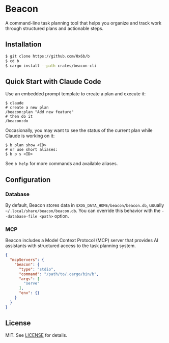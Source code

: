 # Beacon

A command-line task planning tool that helps you organize and track work through structured plans and actionable steps.

## Installation

```bash
$ git clone https://github.com/0x6b/b
$ cd b
$ cargo install --path crates/beacon-cli
```

## Quick Start with Claude Code

Use an embedded prompt template to create a plan and execute it:

```console
$ claude
# create a new plan
/beacon:plan "Add new feature"
# then do it
/beacon:do
```

Occasionally, you may want to see the status of the current plan while Claude is working on it:

```console
$ b plan show <ID>
# or use short aliases:
$ b p s <ID>
```

See `b help` for more commands and available aliases.

## Configuration

### Database

By default, Beacon stores data in `$XDG_DATA_HOME/beacon/beacon.db`, usually `~/.local/share/beacon/beacon.db`. You can override this behavior with the `--database-file <path>` option.

### MCP

Beacon includes a Model Context Protocol (MCP) server that provides AI assistants with structured access to the task planning system.

```json
{
  "mcpServers": {
    "beacon": {
      "type": "stdio",
      "command": "/path/to/.cargo/bin/b",
      "args": [
        "serve"
      ],
      "env": {}
    }
  }
}
```

## License

MIT. See [LICENSE](LICENSE) for details.
